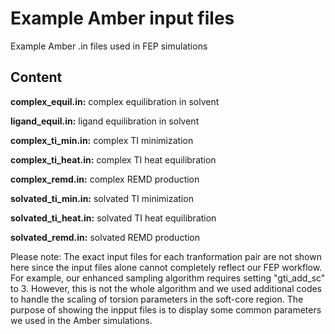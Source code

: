 # Example Amber input files
Example Amber .in files used in FEP simulations

## Content
**complex\_equil.in:** complex equilibration in solvent

**ligand\_equil.in:** ligand equilibration in solvent

**complex\_ti\_min.in:** complex TI minimization

**complex\_ti\_heat.in:** complex TI heat equilibration

**complex\_remd.in:** complex REMD production

**solvated\_ti\_min.in:** solvated TI minimization

**solvated\_ti\_heat.in:** solvated TI heat equilibration

**solvated\_remd.in:** solvated REMD production

Please note: The exact input files for each tranformation pair are not shown here since the input files alone cannot completely reflect our FEP workflow. For example, our enhanced sampling algorithm requires setting "gti\_add\_sc" to 3. However, this is not the whole algorithm and we used additional codes to handle the scaling of torsion parameters in the soft-core region. The purpose of showing the inpput files is to display some common parameters we used in the Amber simulations.
